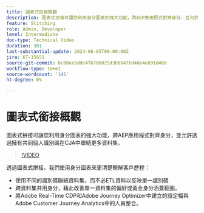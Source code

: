 ```yaml
---
title: 圖表式銜接概觀
description: 圖表式拚接可讓您利用身分圖表的強大功能，跨AEP應用程式對齊身分，並允許透過擁有共同個人識別碼在CJA中聯結更多資料集。
feature: Stitching
role: Admin, Developer
level: Intermediate
doc-type: Technical Video
duration: 301
last-substantial-update: 2024-06-05T00:00:00Z
jira: KT-15651
source-git-commit: bc00eebddc4f6706825d3b6647bd48e4e891d466
workflow-type: tm+mt
source-wordcount: '145'
ht-degree: 0%

---
```



# 圖表式銜接概觀

圖表式拚接可讓您利用身分圖表的強大功能，跨AEP應用程式對齊身分，並允許透過擁有共同個人識別碼在CJA中聯結更多資料集。

>[!VIDEO](https://video.tv.adobe.com/v/3429528/?learn=on)

透過圖表式拼接，我們使用身分圖表來更清楚瞭解客戶歷程：

* 使用不同的識別碼聯結資料集，而不必ETL資料以反映單一識別碼
* 跨資料集共用身分，藉此改善單一資料集的偏好或黃金身分涵蓋範圍。
* 將Adobe Real-Time CDP和Adobe Journey Optimizer中建立的設定檔與Adobe Customer Journey Analytics中的人員整合。

